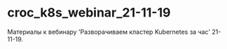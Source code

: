 # croc_k8s_webinar_21-11-19
Материалы к вебинару 'Разворачиваем кластер Kubernetes за час' 21-11-19.
